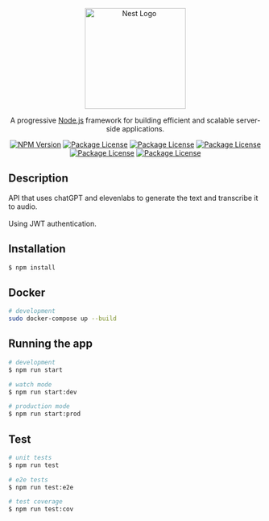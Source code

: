 <p align="center">
  <a href="http://nestjs.com/" target="blank"><img src="https://nestjs.com/img/logo-small.svg" width="200" alt="Nest Logo" /></a>
</p>

[circleci-image]: https://img.shields.io/circleci/build/github/nestjs/nest/master?token=abc123def456
[circleci-url]: https://circleci.com/gh/nestjs/nest

  <p align="center">A progressive <a href="http://nodejs.org" target="_blank">Node.js</a> framework for building efficient and scalable server-side applications.</p>
    <p align="center">
<a href="https://www.npmjs.com/~nestjscore" target="_blank"><img src="https://img.shields.io/npm/v/@nestjs/core.svg" alt="NPM Version" /></a>
<a href="https://www.npmjs.com/~nestjscore" target="_blank"><img src="https://img.shields.io/npm/l/@nestjs/core.svg" alt="Package License" /></a>
<a href="https://www.npmjs.com/~nestjscore" target="_blank"><img src="https://img.shields.io/badge/nestjs-9.0.0-red" alt="Package License" /></a>
<a href="https://www.npmjs.com/~nestjscore" target="_blank"><img src="https://img.shields.io/badge/jwt-10.1.0-d63aff" alt="Package License" /></a>
<a href="https://www.npmjs.com/~nestjscore" target="_blank"><img src="https://img.shields.io/badge/typeorm-0.3.17-blue" alt="Package License" /></a>
<a href="https://www.npmjs.com/~nestjscore" target="_blank"><img src="https://img.shields.io/badge/openai-3.3.0-green" alt="Package License" /></a>

</p>
  <!--[![Backers on Open Collective](https://opencollective.com/nest/backers/badge.svg)](https://opencollective.com/nest#backer)
  [![Sponsors on Open Collective](https://opencollective.com/nest/sponsors/badge.svg)](https://opencollective.com/nest#sponsor)-->

## Description

API that uses chatGPT and elevenlabs to generate the text and transcribe it to audio.
<br><br>
Using JWT authentication.

## Installation

```bash
$ npm install
```

## Docker

```bash
# development
sudo docker-compose up --build
```

## Running the app

```bash
# development
$ npm run start

# watch mode
$ npm run start:dev

# production mode
$ npm run start:prod
```

## Test

```bash
# unit tests
$ npm run test

# e2e tests
$ npm run test:e2e

# test coverage
$ npm run test:cov
```
